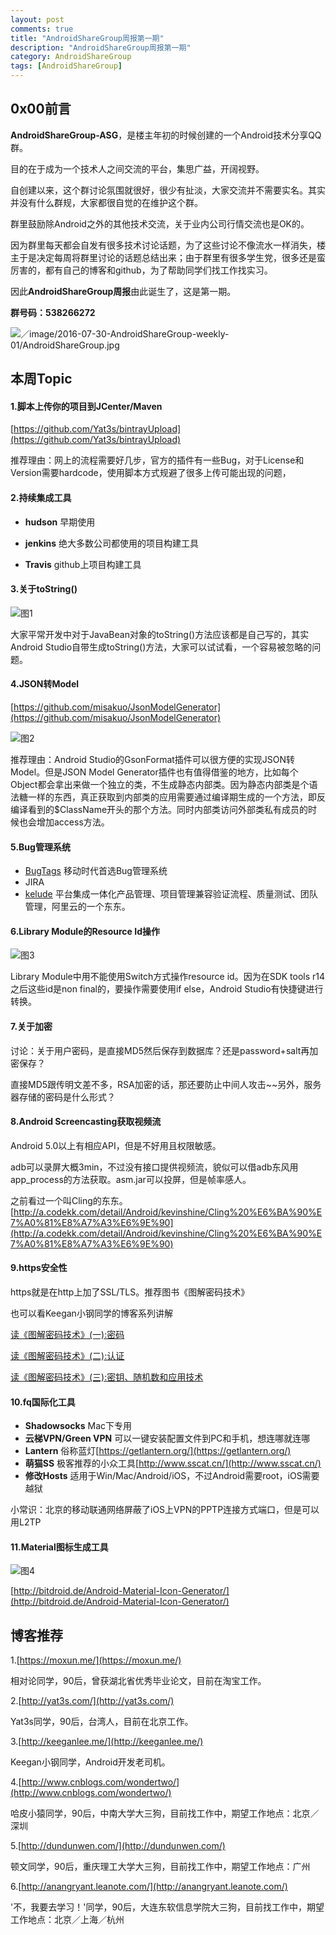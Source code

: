 ```yaml
---
layout: post
comments: true
title: "AndroidShareGroup周报第一期"
description: "AndroidShareGroup周报第一期"
category: AndroidShareGroup
tags: [AndroidShareGroup]
---
```



## 0x00前言

**AndroidShareGroup-ASG**，是楼主年初的时候创建的一个Android技术分享QQ群。

目的在于成为一个技术人之间交流的平台，集思广益，开阔视野。

自创建以来，这个群讨论氛围就很好，很少有扯淡，大家交流并不需要实名。其实并没有什么群规，大家都很自觉的在维护这个群。

群里鼓励除Android之外的其他技术交流，关于业内公司行情交流也是OK的。

因为群里每天都会自发有很多技术讨论话题，为了这些讨论不像流水一样消失，楼主于是决定每周将群里讨论的话题总结出来；由于群里有很多学生党，很多还是蛮厉害的，都有自己的博客和github，为了帮助同学们找工作找实习。

因此**AndroidShareGroup周报**由此诞生了，这是第一期。

**群号码：538266272**

![／image/2016-07-30-AndroidShareGroup-weekly-01/AndroidShareGroup.jpg](／image/2016-07-30-AndroidShareGroup-weekly-01/AndroidShareGroup.jpg)

## 本周Topic

#### 1.脚本上传你的项目到JCenter/Maven

[https://github.com/Yat3s/bintrayUpload](https://github.com/Yat3s/bintrayUpload)

推荐理由：网上的流程需要好几步，官方的插件有一些Bug，对于License和Version需要hardcode，使用脚本方式规避了很多上传可能出现的问题，

#### 2.持续集成工具

- **hudson**   早期使用

- **jenkins**  绝大多数公司都使用的项目构建工具

- **Travis** github上项目构建工具

#### 3.关于toString()

![图1](／image/2016-07-30-AndroidShareGroup-weekly-01/to_string.png)

大家平常开发中对于JavaBean对象的toString()方法应该都是自己写的，其实Android Studio自带生成toString()方法，大家可以试试看，一个容易被忽略的问题。

#### 4.JSON转Model

[https://github.com/misakuo/JsonModelGenerator](https://github.com/misakuo/JsonModelGenerator)

![图2](／image/2016-07-30-AndroidShareGroup-weekly-01/json-model-generator.png)

推荐理由：Android Studio的GsonFormat插件可以很方便的实现JSON转Model。但是JSON Model Generator插件也有值得借鉴的地方，比如每个Object都会拿出来做一个独立的类，不生成静态内部类。因为静态内部类是个语法糖一样的东西，真正获取到内部类的应用需要通过编译期生成的一个方法，即反编译看到的$ClassName开头的那个方法。同时内部类访问外部类私有成员的时候也会增加access方法。

#### 5.Bug管理系统

- [BugTags](https://www.bugtags.com/) 移动时代首选Bug管理系统
- JIRA
- [kelude](http://kelude.aliyun.com/) 平台集成一体化产品管理、项目管理兼容验证流程、质量测试、团队管理，阿里云的一个东东。

#### 6.Library Module的Resource Id操作

![图3](／image/2016-07-30-AndroidShareGroup-weekly-01/library-resource-id.png)

Library Module中用不能使用Switch方式操作resource id。因为在SDK tools r14之后这些id是non final的，要操作需要使用if else，Android Studio有快捷键进行转换。

#### 7.关于加密

讨论：关于用户密码，是直接MD5然后保存到数据库？还是password+salt再加密保存？

直接MD5跟传明文差不多，RSA加密的话，那还要防止中间人攻击~~另外，服务器存储的密码是什么形式？

#### 8.Android Screencasting获取视频流

Android 5.0以上有相应API，但是不好用且权限敏感。

adb可以录屏大概3min，不过没有接口提供视频流，貌似可以借adb东风用app_process的方法获取。asm.jar可以投屏，但是帧率感人。

之前看过一个叫Cling的东东。[http://a.codekk.com/detail/Android/kevinshine/Cling%20%E6%BA%90%E7%A0%81%E8%A7%A3%E6%9E%90](http://a.codekk.com/detail/Android/kevinshine/Cling%20%E6%BA%90%E7%A0%81%E8%A7%A3%E6%9E%90)

#### 9.https安全性

https就是在http上加了SSL/TLS。推荐图书《图解密码技术》

也可以看Keegan小钢同学的博客系列讲解

[读《图解密码技术》(一):密码](http://keeganlee.me/post/reading/20160629)

[读《图解密码技术》(二):认证](http://keeganlee.me/post/reading/20160705)

[读《图解密码技术》(三):密钥、随机数和应用技术](http://keeganlee.me/post/reading/20160722)

#### 10.fq国际化工具

- **Shadowsocks**  Mac下专用
- **云梯VPN/Green VPN**  可以一键安装配置文件到PC和手机，想连哪就连哪
- **Lantern**    俗称蓝灯[https://getlantern.org/](https://getlantern.org/)
- **萌猫SS** 极客推荐的小众工具[http://www.sscat.cn/](http://www.sscat.cn/)
- **修改Hosts** 适用于Win/Mac/Android/iOS，不过Android需要root，iOS需要越狱

小常识：北京的移动联通网络屏蔽了iOS上VPN的PPTP连接方式端口，但是可以用L2TP

#### 11.Material图标生成工具

![图4](／image/2016-07-30-AndroidShareGroup-weekly-01/android-material-icon-generator.png)

[http://bitdroid.de/Android-Material-Icon-Generator/](http://bitdroid.de/Android-Material-Icon-Generator/)

## 博客推荐

1.[https://moxun.me/](https://moxun.me/)

相对论同学，90后，曾获湖北省优秀毕业论文，目前在淘宝工作。

2.[http://yat3s.com/](http://yat3s.com/)

Yat3s同学，90后，台湾人，目前在北京工作。

3.[http://keeganlee.me/](http://keeganlee.me/)

Keegan小钢同学，Android开发老司机。

4.[http://www.cnblogs.com/wondertwo/](http://www.cnblogs.com/wondertwo/)

哈皮小猿同学，90后，中南大学大三狗，目前找工作中，期望工作地点：北京／深圳

5.[http://dundunwen.com/](http://dundunwen.com/)

顿文同学，90后，重庆理工大学大三狗，目前找工作中，期望工作地点：广州

6.[http://anangryant.leanote.com/](http://anangryant.leanote.com/)

'不，我要去学习！'同学，90后，大连东软信息学院大三狗，目前找工作中，期望工作地点：北京／上海／杭州








